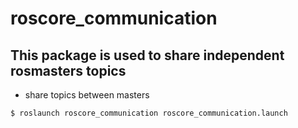 # roscore_communication

## This package is used to share independent rosmasters topics


* share topics between masters
```
$ roslaunch roscore_communication roscore_communication.launch
```

